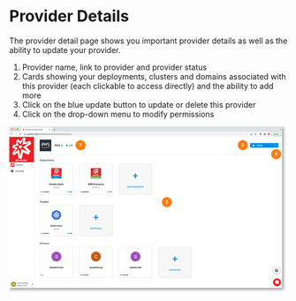 # Provider Details

The provider detail page shows you important provider details as well as the ability to update your provider.

1. Provider name, link to provider and provider status
2. Cards showing your deployments, clusters and domains associated with this provider (each clickable to access directly) and the ability to add more
3. Click on the blue update button to update or delete this provider
4. Click on the drop-down menu to modify permissions
	
<a href="../../../images/infra-provider-detail-lg.jpg" target="_blank"><img src="../../../images/infra-provider-detail.jpg" style="margin: auto; display: block"></a>


	